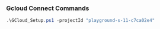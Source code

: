 ### Gcloud Connect Commands

```powershell
.\GCloud_Setup.ps1 -projectId "playground-s-11-c7ca02e4"
```